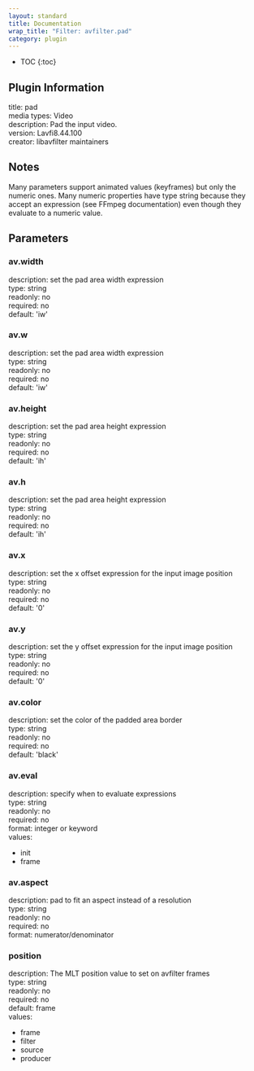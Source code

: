 ```yaml
---
layout: standard
title: Documentation
wrap_title: "Filter: avfilter.pad"
category: plugin
---
```

* TOC
{:toc}

## Plugin Information

title: pad  
media types:
Video  
description: Pad the input video.  
version: Lavfi8.44.100  
creator: libavfilter maintainers  

## Notes

Many parameters support animated values (keyframes) but only the numeric ones. Many numeric properties have type string because they accept an expression (see FFmpeg documentation) even though they evaluate to a numeric value.

## Parameters

### av.width

  
description:
set the pad area width expression  
type: string  
readonly: no  
required: no  
default: 'iw'  

### av.w

  
description:
set the pad area width expression  
type: string  
readonly: no  
required: no  
default: 'iw'  

### av.height

  
description:
set the pad area height expression  
type: string  
readonly: no  
required: no  
default: 'ih'  

### av.h

  
description:
set the pad area height expression  
type: string  
readonly: no  
required: no  
default: 'ih'  

### av.x

  
description:
set the x offset expression for the input image position  
type: string  
readonly: no  
required: no  
default: '0'  

### av.y

  
description:
set the y offset expression for the input image position  
type: string  
readonly: no  
required: no  
default: '0'  

### av.color

  
description:
set the color of the padded area border  
type: string  
readonly: no  
required: no  
default: 'black'  

### av.eval

  
description:
specify when to evaluate expressions  
type: string  
readonly: no  
required: no  
format: integer or keyword  
values:  

* init
* frame

### av.aspect

  
description:
pad to fit an aspect instead of a resolution  
type: string  
readonly: no  
required: no  
format: numerator/denominator  

### position

  
description:
The MLT position value to set on avfilter frames  
type: string  
readonly: no  
required: no  
default: frame  
values:  

* frame
* filter
* source
* producer

